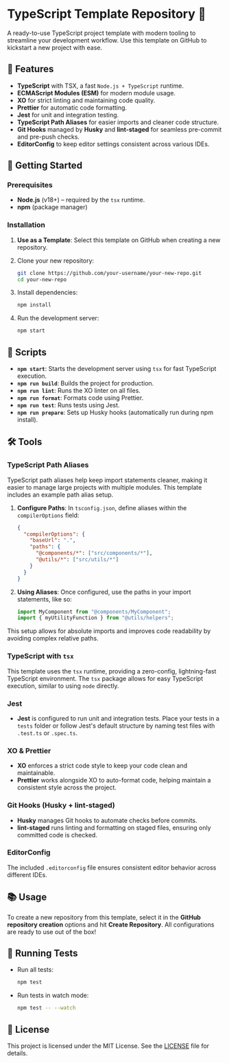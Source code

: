 # TypeScript Template Repository 🚀

A ready-to-use TypeScript project template with modern tooling to streamline your development workflow. Use this template on GitHub to kickstart a new project with ease.

## 🌟 Features

- **TypeScript** with TSX, a fast `Node.js + TypeScript` runtime.
- **ECMAScript Modules (ESM)** for modern module usage.
- **XO** for strict linting and maintaining code quality.
- **Prettier** for automatic code formatting.
- **Jest** for unit and integration testing.
- **TypeScript Path Aliases** for easier imports and cleaner code structure.
- **Git Hooks** managed by **Husky** and **lint-staged** for seamless pre-commit and pre-push checks.
- **EditorConfig** to keep editor settings consistent across various IDEs.

## 🚀 Getting Started

### Prerequisites

- **Node.js** (v18+) – required by the `tsx` runtime.
- **npm** (package manager)

### Installation

1. **Use as a Template**: Select this template on GitHub when creating a new repository.
2. Clone your new repository:

   ```bash
   git clone https://github.com/your-username/your-new-repo.git
   cd your-new-repo
   ```

3. Install dependencies:

   ```bash
   npm install
   ```

4. Run the development server:

   ```bash
   npm start
   ```

## 📜 Scripts

- **`npm start`**: Starts the development server using `tsx` for fast TypeScript execution.
- **`npm run build`**: Builds the project for production.
- **`npm run lint`**: Runs the XO linter on all files.
- **`npm run format`**: Formats code using Prettier.
- **`npm run test`**: Runs tests using Jest.
- **`npm run prepare`**: Sets up Husky hooks (automatically run during npm install).

## 🛠️ Tools

### TypeScript Path Aliases

TypeScript path aliases help keep import statements cleaner, making it easier to manage large projects with multiple modules. This template includes an example path alias setup.

1. **Configure Paths**: In `tsconfig.json`, define aliases within the `compilerOptions` field:

   ```json
   {
     "compilerOptions": {
       "baseUrl": ".",
       "paths": {
         "@components/*": ["src/components/*"],
         "@utils/*": ["src/utils/*"]
       }
     }
   }
   ```

2. **Using Aliases**: Once configured, use the paths in your import statements, like so:

   ```typescript
   import MyComponent from "@components/MyComponent";
   import { myUtilityFunction } from "@utils/helpers";
   ```

This setup allows for absolute imports and improves code readability by avoiding complex relative paths.

### TypeScript with `tsx`

This template uses the `tsx` runtime, providing a zero-config, lightning-fast TypeScript environment. The `tsx` package allows for easy TypeScript execution, similar to using `node` directly.

### Jest

- **Jest** is configured to run unit and integration tests. Place your tests in a `tests` folder or follow Jest's default structure by naming test files with `.test.ts` or `.spec.ts`.

### XO & Prettier

- **XO** enforces a strict code style to keep your code clean and maintainable.
- **Prettier** works alongside XO to auto-format code, helping maintain a consistent style across the project.

### Git Hooks (Husky + lint-staged)

- **Husky** manages Git hooks to automate checks before commits.
- **lint-staged** runs linting and formatting on staged files, ensuring only committed code is checked.

### EditorConfig

The included `.editorconfig` file ensures consistent editor behavior across different IDEs.

## 📚 Usage

To create a new repository from this template, select it in the **GitHub repository creation** options and hit **Create Repository**. All configurations are ready to use out of the box!

## 🧪 Running Tests

- Run all tests:

  ```bash
  npm test
  ```

- Run tests in watch mode:

  ```bash
  npm test -- --watch
  ```

## 📝 License

This project is licensed under the MIT License. See the [LICENSE](LICENSE) file for details.
